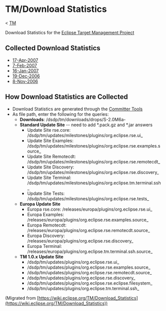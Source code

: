 

TM/Download Statistics
======================

< [TM](/TM "TM")

Download Statistics for the [Eclipse Target Management Project](https://www.eclipse.org/dsdp/tm/)

Collected Download Statistics
-----------------------------

*   [17-Apr-2007](/DSDP/TM/Download_Stats_17-Apr-2007 "DSDP/TM/Download Stats 17-Apr-2007")
*   [7-Feb-2007](/DSDP/TM/Phone_Meeting_7-Feb-2007#Recent_Download_Statistics "DSDP/TM/Phone Meeting 7-Feb-2007")
*   [16-Jan-2007](/DSDP/TM/Committer_Phone_Meeting_16-Jan-2007 "DSDP/TM/Committer Phone Meeting 16-Jan-2007")
*   [19-Dec-2006](/DSDP/TM/Committer_Phone_Meeting_19-Dec-2006 "DSDP/TM/Committer Phone Meeting 19-Dec-2006")
*   [8-Nov-2006](/DSDP/TM/Phone_Meeting_8-Nov-2006 "DSDP/TM/Phone Meeting 8-Nov-2006")

How Download Statistics are Collected
-------------------------------------

*   Download Statistics are generated through the [Committer Tools](https://dev.eclipse.org/committers/committertools/stats.php)
*   As file path, enter the following for the queries:
    *   **Downloads**: /dsdp/tm/downloads/drops/S-2.0M6a-
    *   **Standard Update Site** \-\- need to add *.pack.gz and *.jar answers
        *   Update Site rse.core: /dsdp/tm/updates/milestones/plugins/org.eclipse.rse.ui_
        *   Update Site Examples: /dsdp/tm/updates/milestones/plugins/org.eclipse.rse.examples.source_
        *   Update Site Remotecdt: /dsdp/tm/updates/milestones/plugins/org.eclipse.rse.remotecdt_
        *   Update Site Discovery: /dsdp/tm/updates/milestones/plugins/org.eclipse.rse.discovery_
        *   Update Site Terminal: /dsdp/tm/updates/milestones/plugins/org.eclipse.tm.terminal.ssh_
        *   Update Site Tests: /dsdp/tm/updates/milestones/plugins/org.eclipse.rse.tests_
    *   **Europa Update Site**
        *   Europa rse.core: /releases/europa/plugins/org.eclipse.rse.ui_
        *   Europa Examples: /releases/europa/plugins/org.eclipse.rse.examples.source_
        *   Europa Remotecdt: /releases/europa/plugins/org.eclipse.rse.remotecdt.source_
        *   Europa Discovery: /releases/europa/plugins/org.eclipse.rse.discovery_
        *   Europa Terminal: /releases/europa/plugins/org.eclipse.tm.terminal.ssh.source_
    *   **TM 1.0.x Update Site**
        *   /dsdp/tm/updates/plugins/org.eclipse.rse.ui_
        *   /dsdp/tm/updates/plugins/org.eclipse.rse.examples.source_
        *   /dsdp/tm/updates/plugins/org.eclipse.rse.remotecdt.source_
        *   /dsdp/tm/updates/plugins/org.eclipse.rse.discovery_
        *   /dsdp/tm/updates/plugins/org.eclipse.rse.eclipse.filesystem_
        *   /dsdp/tm/updates/plugins/org.eclipse.tm.terminal.ssh_


(Migrated from [https://wiki.eclipse.org/TM/Download_Statistics](https://wiki.eclipse.org/TM/Download_Statistics))
